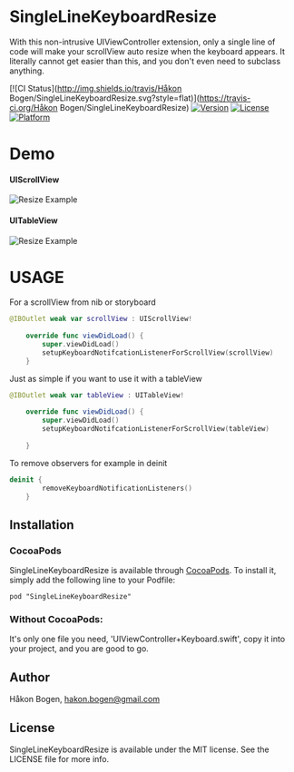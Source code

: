 # SingleLineKeyboardResize
With this non-intrusive UIViewController extension, only a single line of code will make your scrollView auto resize when the keyboard appears. It literally cannot get easier than this, and you don't even need to subclass anything.

[![CI Status](http://img.shields.io/travis/Håkon Bogen/SingleLineKeyboardResize.svg?style=flat)](https://travis-ci.org/Håkon Bogen/SingleLineKeyboardResize)
[![Version](https://img.shields.io/cocoapods/v/SingleLineKeyboardResize.svg?style=flat)](http://cocoadocs.org/docsets/SingleLineKeyboardResize)
[![License](https://img.shields.io/cocoapods/l/SingleLineKeyboardResize.svg?style=flat)](http://cocoadocs.org/docsets/SingleLineKeyboardResize)
[![Platform](https://img.shields.io/cocoapods/p/SingleLineKeyboardResize.svg?style=flat)](http://cocoadocs.org/docsets/SingleLineKeyboardResize)

Demo
=====
#### UIScrollView
![Resize Example](https://raw.githubusercontent.com/haaakon/SingleLineKeyboardResize/master/example2.gif)
#### UITableView
![Resize Example](https://raw.githubusercontent.com/haaakon/SingleLineKeyboardResize/master/example.gif)



USAGE
=====
For a scrollView from nib or storyboard
```swift
@IBOutlet weak var scrollView : UIScrollView!
    
    override func viewDidLoad() {
        super.viewDidLoad()
        setupKeyboardNotifcationListenerForScrollView(scrollView)
    }
```

Just as simple if you want to use it with a tableView
```Swift
@IBOutlet weak var tableView : UITableView!
    
    override func viewDidLoad() {
        super.viewDidLoad()
        setupKeyboardNotifcationListenerForScrollView(tableView)
        
    }
```

To remove observers for example in deinit
```Swift
deinit {
        removeKeyboardNotificationListeners()
    }
```

## Installation
### CocoaPods
SingleLineKeyboardResize is available through [CocoaPods](http://cocoapods.org). To install
it, simply add the following line to your Podfile:

    pod "SingleLineKeyboardResize"
### Without CocoaPods: 
It's only one file you need, 'UIViewController+Keyboard.swift', copy it into your project, and you are good to go.

## Author

Håkon Bogen, hakon.bogen@gmail.com

## License

SingleLineKeyboardResize is available under the MIT license. See the LICENSE file for more info.

